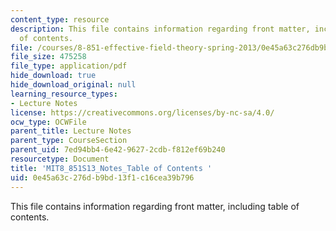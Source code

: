 ```yaml
---
content_type: resource
description: This file contains information regarding front matter, including table
  of contents.
file: /courses/8-851-effective-field-theory-spring-2013/0e45a63c276db9bd13f1c16cea39b796_MIT8_851S13_Content.pdf
file_size: 475258
file_type: application/pdf
hide_download: true
hide_download_original: null
learning_resource_types:
- Lecture Notes
license: https://creativecommons.org/licenses/by-nc-sa/4.0/
ocw_type: OCWFile
parent_title: Lecture Notes
parent_type: CourseSection
parent_uid: 7ed94bb4-6e42-9627-2cdb-f812ef69b240
resourcetype: Document
title: 'MIT8_851S13_Notes_Table of Contents '
uid: 0e45a63c-276d-b9bd-13f1-c16cea39b796
---
```

This file contains information regarding front matter, including table of contents.